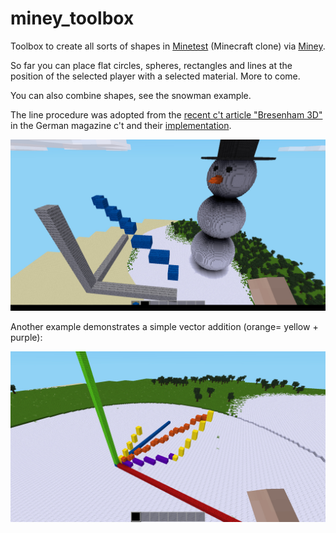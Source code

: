# miney_toolbox

Toolbox to create all sorts of shapes in [Minetest](https://www.minetest.net/) (Minecraft clone) via [Miney](https://pypi.org/project/miney/).

So far you can place flat circles, spheres, rectangles and lines at the position of the selected player with a selected material. More to come.

You can also combine shapes, see the snowman example.

The line procedure was adopted from the [recent c't article "Bresenham 3D"](https://www.heise.de/select/ct/2021/26/2130115371338876887) in the German magazine c't and their [implementation](https://github.com/pinae/BresenhamLidar).

![Minetest screenshot](img/screenshot.jpg)

Another example demonstrates a simple vector addition (orange= yellow + purple):

![Vector example](img/screenshot_vec.jpg)
